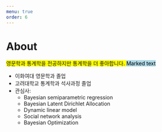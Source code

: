 ```yaml
---
menu: true
order: 6
---
```

# About

<span style="background-color: #FFFF00">  
영문학과 통계학을 전공하지만 통계학을 더 좋아합니다.
</span>
<mark style="background-color: lightblue">Marked text</mark>

* 이화여대 영문학과 졸업
* 고려대학교 통계학과 석사과정 졸업
* 관심사: 
  * Bayesian semiparametric regression
  * Bayesian Latent Dirichlet Allocation 
  * Dynamic linear model
  * Social network analysis
  * Bayesian Optimization
